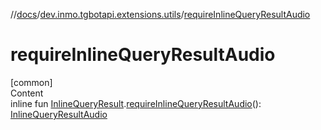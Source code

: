 //[docs](../../index.md)/[dev.inmo.tgbotapi.extensions.utils](index.md)/[requireInlineQueryResultAudio](require-inline-query-result-audio.md)



# requireInlineQueryResultAudio  
[common]  
Content  
inline fun [InlineQueryResult](../dev.inmo.tgbotapi.types.InlineQueries.InlineQueryResult.abstracts/-inline-query-result/index.md).[requireInlineQueryResultAudio](require-inline-query-result-audio.md)(): [InlineQueryResultAudio](../dev.inmo.tgbotapi.types.InlineQueries.InlineQueryResult.abstracts.results.audio/-inline-query-result-audio/index.md)  



